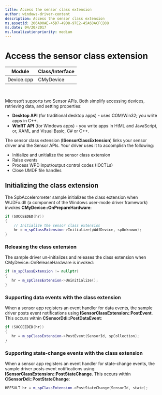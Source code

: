 ```yaml
---
title: Access the sensor class extension
author: windows-driver-content
description: Access the sensor class extension
ms.assetid: 206A00AE-45D7-49D8-97E2-45A6DACFCB08
ms.date: 04/20/2017
ms.localizationpriority: medium
---
```


# Access the sensor class extension


| Module     | Class/Interface |
|------------|-----------------|
| Device.cpp | CMyDevice       |

 

Microsoft supports two Sensor APIs. Both simplify accessing devices, retrieving data, and setting properties:

-   **Desktop API** (for traditional desktop apps) - uses COM/Win32; you write apps in C++.
-   **WinRT API** (for Windows apps) - you write apps in HtML and JavaScript, or, XAML and Visual Basic, C# or C++.

The sensor class extension (**ISensorClassExtension**) links your sensor driver and the Sensor APIs. Your driver uses it to accomplish the following:

-   Initialize and unitialize the sensor class extension
-   Raise events
-   Process WPD input/output control codes (IOCTLs)
-   Close UMDF file handles

## Initializing the class extension

The SpbAccelerometer sample initializes the class extension when WUDFx.dll (a component of the Windows user-mode driver framework) invokes **CMyDevice::OnPrepareHardware**:

```cpp
if (SUCCEEDED(hr))
{
    // Initialize the sensor class extension
    hr = m_spClassExtension->Initialize(pWdfDevice, spUnknown);
}
```

### Releasing the class extension

The sample driver un-initializes and releases the class extension when CMyDevice::OnReleaseHardware is invoked:

```cpp
if (m_spClassExtension != nullptr)
{
   hr = m_spClassExtension->Uninitialize();
}
```

### Supporting data events with the class extension

When a sensor app registers an event handler for data events, the sample driver posts event notifications using **ISensorClassExtension::PostEvent**. This occurs within **CSensorDdi::PostDataEvent**:

```cpp
if (SUCCEEDED(hr))
{
   hr = m_spClassExtension->PostEvent(SensorId, spCollection);
}
```

### Supporting state-change events with the class extension

When a sensor app registers an event handler for state-change events, the sample driver posts event notifications using **ISensorClassExtension::PostStateChange**. This occurs within **CSensorDdi::PostStateChange**:

```cpp
HRESULT hr = m_spClassExtension->PostStateChange(SensorId, state);
```

 

 




